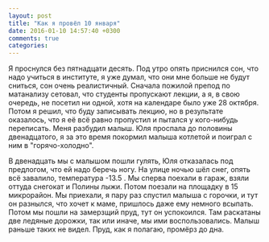 ```yaml
---
layout: post
title: "Как я провёл 10 января"
date: 2016-01-10 14:57:40 +0300
comments: true
categories: 
---
```

Я проснулся без пятнадцати десять. Под утро опять приснился сон, что надо учиться в институте, я уже думал, что они мне больше не будут сниться, сон очень реалистичный. Сначала пожилой препод по матанализу сетовал, что студенты пропускают лекции, а я, в свою очередь, не посетил ни одной, хотя  на календаре было уже 28 октября. Потом я решил, что буду записывать лекцию, но в результате оказалось, что я её всё равно пропустил и пытался у кого-нибудь переписать. Меня разбудил малыш. Юля проспала до половины двенадцатого, я за это время покормил малыша котлетой и поиграл с ним в "горячо-холодно".

В двенадцать мы с малышом пошли гулять, Юля отказалась под предлогом, что ей надо беречь ногу. На улице ночью шёл снег, опять всё завалило, температура -13.5 . Мы сперва поехали в гараж, взяли оттуда снегокат и Полины лыжи. Потом поезали на площадку в 15 микрорайон. Мы приехали, я пару раз спустил малыша с горочки, и тут он разнылся, что хочет к маме, пришлось даже ему немного всыпать. Потом мы пошли на замерзщий пруд, тут он успокоился. Там раскатаны две ледяные дорожки, так или иначе, мы ими воспользовались. Малыш раньше таких не видел. Пруд, как я полагаю, промёрз до дна.